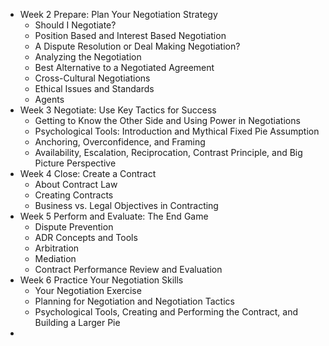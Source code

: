 - Week 2 Prepare: Plan Your Negotiation Strategy
	- Should I Negotiate?
	- Position Based and Interest Based Negotiation
	- A Dispute Resolution or Deal Making Negotiation?
	- Analyzing the Negotiation
	- Best Alternative to a Negotiated Agreement
	- Cross-Cultural Negotiations
	- Ethical Issues and Standards
	- Agents
- Week 3 Negotiate: Use Key Tactics for Success
	- Getting to Know the Other Side and Using Power in Negotiations
	- Psychological Tools: Introduction and Mythical Fixed Pie Assumption
	- Anchoring, Overconfidence, and Framing
	- Availability, Escalation, Reciprocation, Contrast Principle, and Big Picture Perspective
- Week 4 Close: Create a Contract
	- About Contract Law
	- Creating Contracts
	- Business vs. Legal Objectives in Contracting
- Week 5 Perform and Evaluate: The End Game
	- Dispute Prevention
	- ADR Concepts and Tools
	- Arbitration
	- Mediation
	- Contract Performance Review and Evaluation
- Week 6 Practice Your Negotiation Skills
	- Your Negotiation Exercise
	- Planning for Negotiation and Negotiation Tactics
	- Psychological Tools, Creating and Performing the Contract, and Building a Larger Pie
-